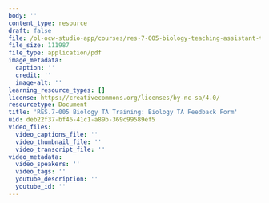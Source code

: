 ```yaml
---
body: ''
content_type: resource
draft: false
file: /ol-ocw-studio-app/courses/res-7-005-biology-teaching-assistant-ta-training-fall-2021/biology-ta-feedback-form.pdf
file_size: 111987
file_type: application/pdf
image_metadata:
  caption: ''
  credit: ''
  image-alt: ''
learning_resource_types: []
license: https://creativecommons.org/licenses/by-nc-sa/4.0/
resourcetype: Document
title: 'RES.7-005 Biology TA Training: Biology TA Feedback Form'
uid: deb22f37-bf46-41c1-a89b-369c99589ef5
video_files:
  video_captions_file: ''
  video_thumbnail_file: ''
  video_transcript_file: ''
video_metadata:
  video_speakers: ''
  video_tags: ''
  youtube_description: ''
  youtube_id: ''
---
```

